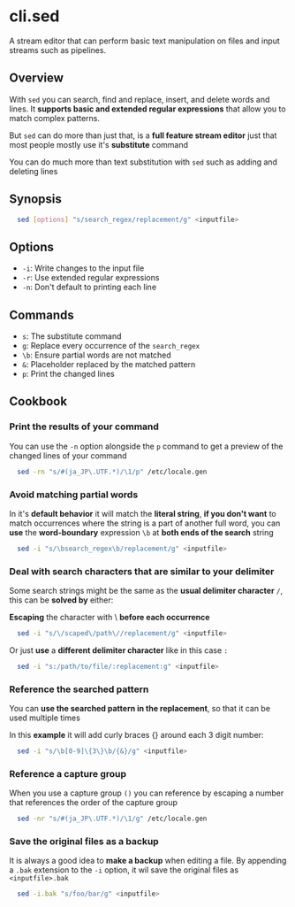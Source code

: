 # cli.sed

A stream editor that can perform basic text manipulation on files and input
streams such as pipelines.

## Overview

With `sed` you can search, find and replace, insert, and delete words and
lines. It **supports basic and extended regular expressions** that allow you to
match complex patterns.

But `sed` can do more than just that, is a **full feature stream editor** just
that most people mostly use it's **substitute** command

You can do much more than text substitution with `sed` such as adding and
deleting lines

## Synopsis

```sh
  sed [options] "s/search_regex/replacement/g" <inputfile>
```

## Options

- `-i`: Write changes to the input file
- `-r`: Use extended regular expressions
- `-n`: Don't default to printing each line

## Commands

- `s`: The substitute command
- `g`: Replace every occurrence of the `search_regex`
- `\b`: Ensure partial words are not matched
- `&`: Placeholder replaced by the matched pattern
- `p`: Print the changed lines

## Cookbook

### Print the results of your command

You can use the `-n` option alongside the `p` command to get a preview of the
changed lines of your command

```sh
  sed -rn "s/#(ja_JP\.UTF.*)/\1/p" /etc/locale.gen
```

### Avoid matching partial words

In it's **default behavior** it will match the **literal string**, **if you
don't want** to match occurrences where the string is a part of another full
word, you can **use** the **word-boundary** expression `\b` at **both ends of
the search** string

```sh
  sed -i "s/\bsearch_regex\b/replacement/g" <inputfile>
```

### Deal with search characters that are similar to your delimiter

Some search strings might be the same as the **usual delimiter character** `/`,
this can be **solved by** either:

**Escaping** the character with \ **before each occurrence**

```sh
  sed -i "s/\/scaped\/path\//replacement/g" <inputfile>
```

Or just **use** a **different delimiter character** like in this case `:`

```sh
  sed -i "s:/path/to/file/:replacement:g" <inputfile>
```

### Reference the searched pattern

You can **use the searched pattern in the replacement**, so that it can be used
multiple times

In this **example** it will add curly braces {} around each 3 digit number:

```sh
  sed -i "s/\b[0-9]\{3\}\b/{&}/g" <inputfile>
```

### Reference a capture group

When you use a capture group `()` you can reference by escaping a number that
references the order of the capture group

```sh
  sed -nr "s/#(ja_JP\.UTF.*)/\1/g" /etc/locale.gen
```

### Save the original files as a backup

It is always a good idea to **make a backup** when editing a file. By appending
a `.bak` extension to the `-i` option, it wil save the original files as
`<inputfile>.bak`

```sh
  sed -i.bak "s/foo/bar/g" <inputfile>
```
